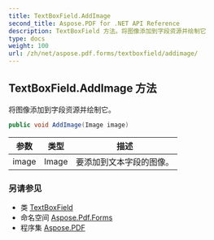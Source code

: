```yaml
---
title: TextBoxField.AddImage
second_title: Aspose.PDF for .NET API Reference
description: TextBoxField 方法。将图像添加到字段资源并绘制它
type: docs
weight: 100
url: /zh/net/aspose.pdf.forms/textboxfield/addimage/
---
```

## TextBoxField.AddImage 方法

将图像添加到字段资源并绘制它。

```csharp
public void AddImage(Image image)
```

| 参数 | 类型 | 描述 |
| --- | --- | --- |
| image | Image | 要添加到文本字段的图像。 |

### 另请参见

* 类 [TextBoxField](../)
* 命名空间 [Aspose.Pdf.Forms](../../../aspose.pdf.forms/)
* 程序集 [Aspose.PDF](../../../)